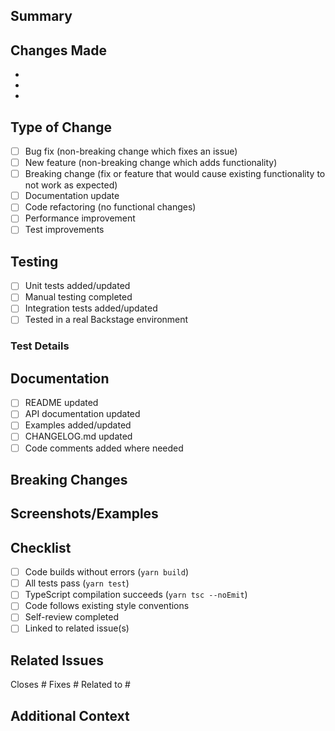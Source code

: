## Summary

<!-- Brief description of changes -->

## Changes Made

<!-- List of changes made in this PR -->
- 
- 
- 

## Type of Change

<!-- Mark the relevant option -->
- [ ] Bug fix (non-breaking change which fixes an issue)
- [ ] New feature (non-breaking change which adds functionality)
- [ ] Breaking change (fix or feature that would cause existing functionality to not work as expected)
- [ ] Documentation update
- [ ] Code refactoring (no functional changes)
- [ ] Performance improvement
- [ ] Test improvements

## Testing

<!-- Describe how you tested your changes -->
- [ ] Unit tests added/updated
- [ ] Manual testing completed
- [ ] Integration tests added/updated
- [ ] Tested in a real Backstage environment

### Test Details
<!-- Provide details about your testing approach -->

## Documentation

<!-- Check all that apply -->
- [ ] README updated
- [ ] API documentation updated
- [ ] Examples added/updated
- [ ] CHANGELOG.md updated
- [ ] Code comments added where needed

## Breaking Changes

<!-- If this introduces breaking changes, describe them here -->
<!-- Include migration instructions if applicable -->

## Screenshots/Examples

<!-- If applicable, add screenshots or code examples -->

## Checklist

<!-- Check all boxes before requesting review -->
- [ ] Code builds without errors (`yarn build`)
- [ ] All tests pass (`yarn test`)
- [ ] TypeScript compilation succeeds (`yarn tsc --noEmit`)
- [ ] Code follows existing style conventions
- [ ] Self-review completed
- [ ] Linked to related issue(s)

## Related Issues

<!-- Link to related issues -->
Closes #
Fixes #
Related to #

## Additional Context

<!-- Add any additional context about the PR here -->